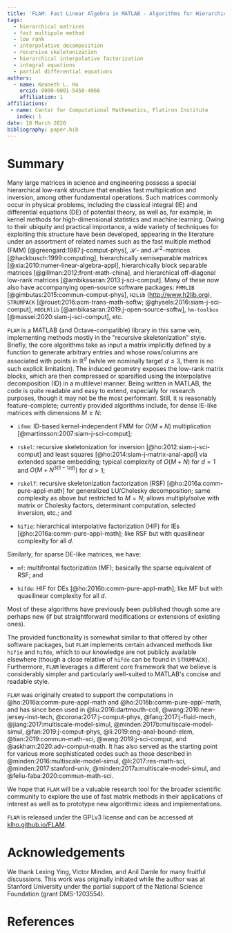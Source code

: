 ```yaml
---
title: 'FLAM: Fast Linear Algebra in MATLAB - Algorithms for Hierarchical Matrices'
tags:
  - hierarchical matrices
  - fast multipole method
  - low rank
  - interpolative decomposition
  - recursive skeletonization
  - hierarchical interpolative factorization
  - integral equations
  - partial differential equations
authors:
  - name: Kenneth L. Ho
    orcid: 0000-0001-5450-4966
    affiliation: 1
affiliations:
 - name: Center for Computational Mathematics, Flatiron Institute
   index: 1
date: 18 March 2020
bibliography: paper.bib
---
```


# Summary

Many large matrices in science and engineering possess a special hierarchical low-rank structure that enables fast multiplication and inversion, among other fundamental operations. Such matrices commonly occur in physical problems, including the classical integral (IE) and differential equations (DE) of potential theory, as well as, for example, in kernel methods for high-dimensional statistics and machine learning. Owing to their ubiquity and practical importance, a wide variety of techniques for exploiting this structure have been developed, appearing in the literature under an assortment of related names such as the fast multiple method (FMM) [@greengard:1987:j-comput-phys], $\mathcal{H}$- and $\mathcal{H}^2$-matrices [@hackbusch:1999:computing], hierarchically semiseparable matrices [@xia:2010:numer-linear-algebra-appl], hierarchically block separable matrices [@gillman:2012:front-math-china], and hierarchical off-diagonal low-rank matrices [@ambikasaran:2013:j-sci-comput]. Many of these now also have accompanying open-source software packages: `FMMLIB` [@gimbutas:2015:commun-comput-phys], `H2Lib` (http://www.h2lib.org), `STRUMPACK` [@rouet:2016:acm-trans-math-softw; @ghysels:2016:siam-j-sci-comput], `HODLRlib` [@ambikasaran:2019:j-open-source-softw], `hm-toolbox` [@massei:2020:siam-j-sci-comput], etc.

`FLAM` is a MATLAB (and Octave-compatible) library in this same vein, implementing methods mostly in the "recursive skeletonization" style. Briefly, the core algorithms take as input a matrix implicitly defined by a function to generate arbitrary entries and whose rows/columns are associated with points in $\mathbb{R}^d$ (while we nominally target $d \leq 3$, there is no such explicit limitation). The induced geometry exposes the low-rank matrix blocks, which are then compressed or sparsified using the interpolative decomposition (ID) in a multilevel manner. Being written in MATLAB, the code is quite readable and easy to extend, especially for research purposes, though it may not be the most performant. Still, it is reasonably feature-complete; currently provided algorithms include, for dense IE-like matrices with dimensions $M \geq N$:

- `ifmm`: ID-based kernel-independent FMM for $O(M + N)$ multiplication [@martinsson:2007:siam-j-sci-comput];

- `rskel`: recursive skeletonization for inversion [@ho:2012:siam-j-sci-comput] and least squares [@ho:2014:siam-j-matrix-anal-appl] via extended sparse embedding; typical complexity of $O(M + N)$ for $d = 1$ and $O(M + N^{3(1 - 1/d)})$ for $d > 1$;

- `rskelf`: recursive skeletonization factorization (RSF) [@ho:2016a:comm-pure-appl-math] for generalized LU/Cholesky decomposition; same complexity as above but restricted to $M = N$; allows multiply/solve with matrix or Cholesky factors, determinant computation, selected inversion, etc.; and

- `hifie`: hierarchical interpolative factorization (HIF) for IEs [@ho:2016a:comm-pure-appl-math]; like RSF but with quasilinear complexity for all $d$.

Similarly, for sparse DE-like matrices, we have:

- `mf`: multifrontal factorization (MF); basically the sparse equivalent of RSF; and

- `hifde`: HIF for DEs [@ho:2016b:comm-pure-appl-math]; like MF but with quasilinear complexity for all $d$.

Most of these algorithms have previously been published though some are perhaps new (if but straightforward modifications or extensions of existing ones).

The provided functionality is somewhat similar to that offered by other software packages, but `FLAM` implements certain advanced methods like `hifie` and `hifde`, which to our knowledge are not publicly available elsewhere (though a close relative of `hifde` can be found in `STRUMPACK`). Furthermore, `FLAM` leverages a different core framework that we believe is considerably simpler and particularly well-suited to MATLAB's concise and readable style.

`FLAM` was originally created to support the computations in @ho:2016a:comm-pure-appl-math and @ho:2016b:comm-pure-appl-math, and has since been used in @liu:2016:dartmouth-coll, @wang:2016:new-jersey-inst-tech, @corona:2017:j-comput-phys, @fang:2017:j-fluid-mech, @jiang:2017:multiscale-model-simul, @minden:2017b:multiscale-model-simul, @fan:2019:j-comput-phys, @li:2019:eng-anal-bound-elem, @tian:2019:commun-math-sci, @wang:2019:j-sci-comput, and @askham:2020:adv-comput-math. It has also served as the starting point for various more sophisticated codes such as those described in @minden:2016:multiscale-model-simul, @li:2017:res-math-sci, @minden:2017:stanford-univ, @minden:2017a:multiscale-model-simul, and @feliu-faba:2020:commun-math-sci.

We hope that `FLAM` will be a valuable research tool for the broader scientific community to explore the use of fast matrix methods in their applications of interest as well as to prototype new algorithmic ideas and implementations.

`FLAM` is released under the GPLv3 license and can be accessed at [klho.github.io/FLAM](http://klho.github.io/FLAM).

# Acknowledgements

We thank Lexing Ying, Victor Minden, and Anil Damle for many fruitful discussions. This work was originally initiated while the author was at Stanford University under the partial support of the National Science Foundation (grant DMS-1203554).

# References